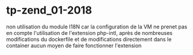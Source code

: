 # tp-zend_01-2018
non utilisation du module I18N car la configuration de la VM ne prenet pas en compte l'utilisation de l'extension php-intl, après de nombreuses modifications du dockerfile et de modifications directement dans le container aucun moyen de faire fonctionner l'extension
